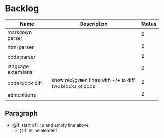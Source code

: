 # Backlog

| Name						| Description														| Status |
|---------------------------|-------------------------------------------------------------------|--------|
| markdown parser			| 																	| ⌛		|
| html parser				| 																	| ⌛		|
| code parser				| 																	| ⌛		|
| language extensions		|																	| ⌛		|
| code block diff			| show red/green lines with -/+ to diff two blocks of code			| ⌛		|
| admonitions				| 																	| ⌛		|

## Paragraph

- @if: start of line and empty line above
	- @if: inline element
